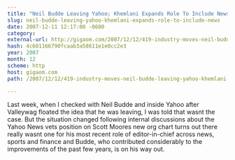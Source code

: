 ```yaml
---
title: "Neil Budde Leaving Yahoo; Khemlani Expands Role To Include News"
slug: neil-budde-leaving-yahoo-khemlani-expands-role-to-include-news
date: 2007-12-11 12:17:00 -0600
category: 
external-url: http://gigaom.com/2007/12/12/419-industry-moves-neil-budde-leaving-yahoo-khemlani-expands-role-to-includ/
hash: 4c601166790fcaab3a58611e1e0cc2e3
year: 2007
month: 12
scheme: http
host: gigaom.com
path: /2007/12/12/419-industry-moves-neil-budde-leaving-yahoo-khemlani-expands-role-to-includ/

---
```


Last week, when I checked with Neil Budde and inside Yahoo after Valleywag floated the idea that he was leaving, I was told that wasnt the case. But the situation changed following internal discussions about the Yahoo News vets position on Scott Moores new org chart  turns out there really wasnt one for his most recent role of editor-in-chief across news, sports and finance  and Budde, who contributed considerably to the improvements of the past few years, is on his way out.
